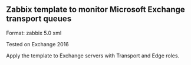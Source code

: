 
## Zabbix template to monitor Microsoft Exchange transport queues

Format: zabbix 5.0 xml

Tested on Exchange 2016

Apply the template to Exchange servers with Transport and Edge roles.
